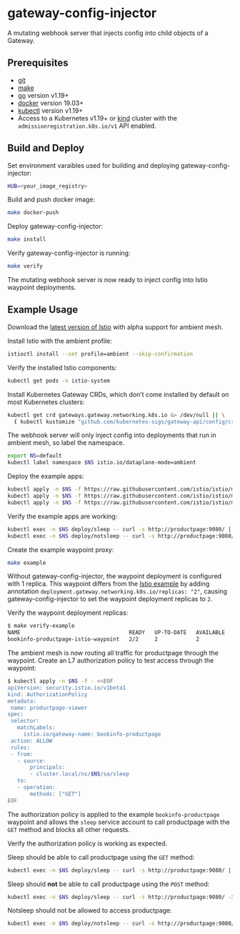 # gateway-config-injector
A mutating webhook server that injects config into child objects of a Gateway.

## Prerequisites

- [git](https://git-scm.com/downloads)
- [make](https://www.gnu.org/software/make/)
- [go](https://golang.org/dl/) version v1.19+
- [docker](https://docs.docker.com/install/) version 19.03+
- [kubectl](https://kubernetes.io/docs/tasks/tools/install-kubectl/) version v1.19+
- Access to a Kubernetes v1.19+ or [kind](https://kind.sigs.k8s.io/) cluster with the `admissionregistration.k8s.io/v1` API enabled.

## Build and Deploy

Set environment varaibles used for building and deploying gateway-config-injector:

```bash
HUB=<your_image_registry>
```

Build and push docker image:

```bash
make docker-push
```

Deploy gateway-config-injector:

```bash
make install
```

Verify gateway-config-injector is running:

```bash
make verify
```

The mutating webhook server is now ready to inject config into Istio waypoint deployments.

## Example Usage

Download the [latest version of Istio](https://github.com/istio/istio/releases/tag/1.18.0-alpha.0) with
alpha support for ambient mesh.

Install Istio with the ambient profile:

```bash
istioctl install --set profile=ambient --skip-confirmation
```

Verify the installed Istio components:

```bash
kubectl get pods -n istio-system
```

Install Kubernetes Gateway CRDs, which don’t come installed by default on most Kubernetes clusters:

```bash
kubectl get crd gateways.gateway.networking.k8s.io &> /dev/null || \
  { kubectl kustomize "github.com/kubernetes-sigs/gateway-api/config/crd/experimental?ref=v0.6.1" | kubectl apply -f -; }
```

The webhook server will only inject config into deployments that run in ambient mesh, so label the namespace.

```bash
export NS=default
kubectl label namespace $NS istio.io/dataplane-mode=ambient
```

Deploy the example apps:

```bash
kubectl apply -n $NS -f https://raw.githubusercontent.com/istio/istio/master/samples/sleep/sleep.yaml
kubectl apply -n $NS -f https://raw.githubusercontent.com/istio/istio/master/samples/sleep/notsleep.yaml
kubectl apply -n $NS -f https://raw.githubusercontent.com/istio/istio/master/samples/bookinfo/platform/kube/bookinfo.yaml
```

Verify the example apps are working:

```bash
kubectl exec -n $NS deploy/sleep -- curl -s http://productpage:9080/ | grep -o "<title>.*</title>"
kubectl exec -n $NS deploy/notsleep -- curl -s http://productpage:9080/ | grep -o "<title>.*</title>"
```

Create the example waypoint proxy:

```bash
make example
```

Without gateway-config-injector, the waypoint deployment is configured with 1 replica. This waypoint differs from the
[Istio example](https://preliminary.istio.io/latest/docs/ops/ambient/getting-started#l7-authorization-policy) by adding
annotation `deployment.gateway.networking.k8s.io/replicas: "2"`, causing gateway-config-injector to set the waypoint
deployment replicas to `2`.

Verify the waypoint deployment replicas:

```bash
$ make verify-example
NAME                                  READY   UP-TO-DATE   AVAILABLE   AGE
bookinfo-productpage-istio-waypoint   2/2     2            2           1m
```

The ambient mesh is now routing all traffic for productpage through the waypoint. Create an L7 authorization policy
to test access through the waypoint:

```bash
$ kubectl apply -n $NS -f - <<EOF
apiVersion: security.istio.io/v1beta1
kind: AuthorizationPolicy
metadata:
 name: productpage-viewer
spec:
 selector:
   matchLabels:
     istio.io/gateway-name: bookinfo-productpage
 action: ALLOW
 rules:
 - from:
   - source:
       principals:
       - cluster.local/ns/$NS/sa/sleep
   to:
   - operation:
       methods: ["GET"]
EOF
```

The authorization policy is applied to the example `bookinfo-productpage` waypoint and allows the
`sleep` service account to call productpage with the `GET` method and blocks all other requests.

Verify the authorization policy is working as expected.

Sleep should be able to call productpage using the `GET` method:

```bash
kubectl exec -n $NS deploy/sleep -- curl -s http://productpage:9080/ | grep -o "<title>.*</title>"
```

Sleep should __not__ be able to call productpage using the `POST` method:

```bash
kubectl exec -n $NS deploy/sleep -- curl -s http://productpage:9080/ -X DELETE
```

Notsleep should not be allowed to access productpage:
```bash
kubectl exec -n $NS deploy/notsleep -- curl -s http://productpage:9080/ | grep -o "<title>.*</title>"
```
